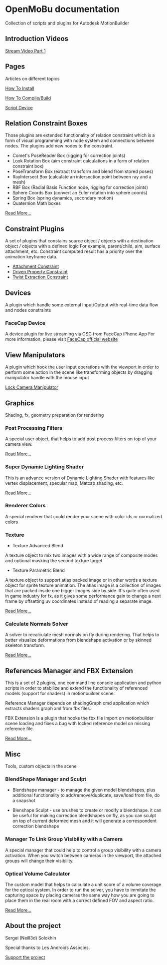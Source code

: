 # OpenMoBu documentation

Collection of scripts and plugins for Autodesk MotionBuilder

## Introduction Videos

[Stream Video Part 1](https://www.youtube.com/live/sgzunIbNcp4?si=kTXzdfnZ3FnkiIdv)

## Pages

 Articles on different topics

[How To Install](HowToInstall.md)

[How To Compile/Build](HowToCompile.md)

[Script Device](ScriptDevice.md)

## Relation Constraint Boxes

 Those plugins are extended functionality of relation constraint which is a form of visual programming with node system and connections between nodes. The plugins add new nodes to the constraint.

- Comet's PoseReader Box (rigging for correction joints)
- Look Rotation Box (aim constraint calculations in a form of relation constraint box)
- PoseTransform Box (extract transform and blend from stored poses)
- RayIntersect Box (calculate an intersection point between ray and a mesh) 
- RBF Box (Radial Basis Function node, rigging for correction joints)
- Sphere Coords Box (convert an Euler rotation into sphere coords)
- Spring Box (spring dynamics, secondary motion)
- Quaternion Math boxes

[Read More...](Plugins/relationBoxes.md)

## Constraint Plugins

A set of plugins that constains source object / objects with a destination object / objects with a defined logic
 For example, parent/child, aim, surface attachment, etc.
 Constraint computed result has a priority over the animation keyframe data.

- [Attachment Constraint](Plugins/attachmentConstraint.md)
- [Driven Property Constraint](Plugins/drivenPropertyConstraint.md)
- [Twist Extraction Constraint](Plugins/constraint_twistExtraction.md)

## Devices

 A plugin which handle some external Input/Output with real-time data flow and nodes constraints

### FaceCap Device

A device plugin for live streaming via OSC from FaceCap iPhone App
For more information, please visit [FaceCap official website](https://bannaflak.com/face-cap/index.html)

## View Manipulators

 A plugin which hook the user input operations with the viewport in order to perform some action in the scene like transforming objects by dragging manipulator handle with the mouse input

[Lock Camera Manipulator](Plugins/manipulator_lockCamera.md)

## Graphics

 Shading, fx, geometry preparation for rendering

### Post Processing Filters

 A special user object, that helps to add post process filters on top of your camera view.

[Read More...](Plugins/PostProcessingEffects.md)

### Super Dynamic Lighting Shader

 This is an advance version of Dynamic Lighting Shader with features like vertex displacement, specular map, Matcap shading, etc.

[Read More...](Plugins/shader_superDynamicLighting.md)

### Renderer Colors

 A special renderer that could render your scene with color ids or normalized colors

### Texture

- Texture Advanced Blend

 A texture object to mix two images with a wide range of composite modes and optional masking the second texture target

- Texture Parametric Blend

 A texture object to support atlas packed image or in other words a texture object for sprite texture animation. The atlas image is a collection of images that are packed inside one bigger images side by side. It's quite often used in game industry for fx, as it gives some performance gain to change a next frame by offsetting uv coordinates instead of reading a separate image.

[Read More...](Plugins/textures.md)

### Calculate Normals Solver

 A solver to recalculate mesh normals on fly during rendering. That helps to better visualize deformations from blendshape activation or by skinned skeleton transform.

[Read More...](Plugins/solverCalculateNormals.md)

## References Manager and FBX Extension

 This is a set of 2 plugins, one command line console application and python scripts in order to stabilize and extend the functionality of referenced models (support for shaders) in motionbuilder scene.

 Reference Manager depends on shadingGraph cmd application which extracts shaders graph xml from fbx files.

 FBX Extension is a plugin that hooks the fbx file import on motionbuilder scene loading and fixes a bug with locked reference model on missing reference file.

[Read More...](Plugins/ReferencesManager.md)

## Misc

 Tools, custom objects in the scene

### BlendShape Manager and Sculpt

- Blendshape manager - to manage the given model blendshapes, plus additional functionality to add/remove/duplicate, save/load from file, do a snapshot

- Blenshape Sculpt - use brushes to create or modify a blendshape. it can be useful for making correction blendshapes on fly, as you can sculpt on top of current deformed mesh and it will generate a correspondent correction blendshape

### Manager To Link Group Visibility with a Camera

 A special manager that could help to control a group visibility with a camera activation. When you switch between cameras in the viewport, the attached groups will change their visibility.

### Optical Volume Calculator

 The custom model that helps to calculate a unit score of a volume coverage for the optical system. In order to run the solver, you have to immitate the capturing space by placing cameras the same way how you are going to place them in the real room with a correct defined FOV and aspect ratio.

[Read More...](Plugins/opticalVolumeCalculator.md)

## About the project

Sergei (Neill3d) Solokhin

Special thanks to Les Androids Associes.

[Support the project](https://ko-fi.com/neill3d)
